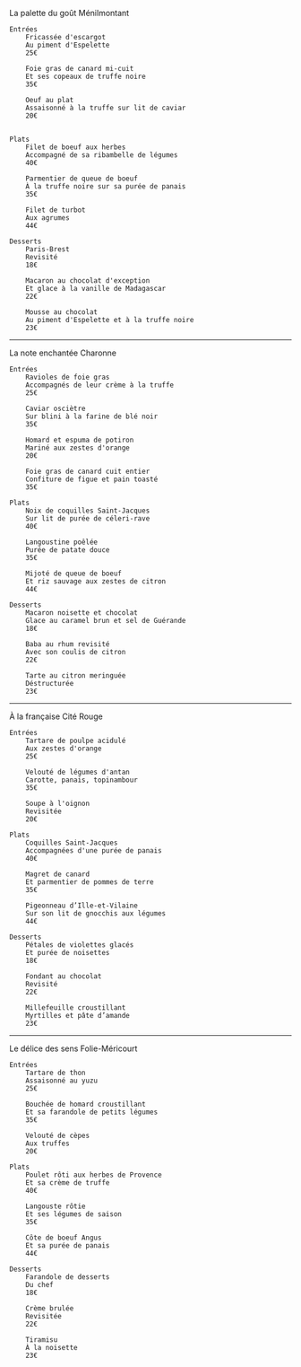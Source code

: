 ﻿La palette du goût
Ménilmontant

    Entrées
        Fricassée d'escargot
        Au piment d'Espelette 
        25€

        Foie gras de canard mi-cuit
        Et ses copeaux de truffe noire
        35€

        Oeuf au plat
        Assaisonné à la truffe sur lit de caviar
        20€


    Plats
        Filet de boeuf aux herbes
        Accompagné de sa ribambelle de légumes
        40€

        Parmentier de queue de boeuf
        À la truffe noire sur sa purée de panais
        35€

        Filet de turbot
        Aux agrumes
        44€
        
    Desserts
        Paris-Brest
        Revisité
        18€

        Macaron au chocolat d'exception 
        Et glace à la vanille de Madagascar
        22€

        Mousse au chocolat 
        Au piment d'Espelette et à la truffe noire
        23€  
  
---

La note enchantée
Charonne

    Entrées
        Ravioles de foie gras 
        Accompagnés de leur crème à la truffe
        25€

        Caviar osciètre 
        Sur blini à la farine de blé noir
        35€

        Homard et espuma de potiron
        Mariné aux zestes d'orange
        20€

        Foie gras de canard cuit entier
        Confiture de figue et pain toasté
        35€
        
    Plats
        Noix de coquilles Saint-Jacques
        Sur lit de purée de céleri-rave
        40€

        Langoustine poêlée
        Purée de patate douce
        35€

        Mijoté de queue de boeuf 
        Et riz sauvage aux zestes de citron
        44€

    Desserts
        Macaron noisette et chocolat
        Glace au caramel brun et sel de Guérande
        18€

        Baba au rhum revisité 
        Avec son coulis de citron
        22€

        Tarte au citron meringuée 
        Déstructurée
        23€

---

À la française
Cité Rouge

    Entrées
        Tartare de poulpe acidulé
        Aux zestes d'orange
        25€

        Velouté de légumes d'antan
        Carotte, panais, topinambour
        35€

        Soupe à l'oignon
        Revisitée
        20€

    Plats
        Coquilles Saint-Jacques
        Accompagnées d'une purée de panais
        40€

        Magret de canard
        Et parmentier de pommes de terre
        35€

        Pigeonneau d’Ille-et-Vilaine
        Sur son lit de gnocchis aux légumes
        44€

    Desserts
        Pétales de violettes glacés
        Et purée de noisettes
        18€

        Fondant au chocolat
        Revisité
        22€

        Millefeuille croustillant
        Myrtilles et pâte d’amande
        23€
---     

Le délice des sens
Folie-Méricourt

    Entrées
        Tartare de thon
        Assaisonné au yuzu
        25€

        Bouchée de homard croustillant 
        Et sa farandole de petits légumes
        35€

        Velouté de cèpes 
        Aux truffes
        20€
        
    Plats
        Poulet rôti aux herbes de Provence 
        Et sa crème de truffe
        40€

        Langouste rôtie 
        Et ses légumes de saison
        35€

        Côte de boeuf Angus 
        Et sa purée de panais
        44€

    Desserts
        Farandole de desserts
        Du chef
        18€

        Crème brulée 
        Revisitée
        22€

        Tiramisu 
        À la noisette
        23€
